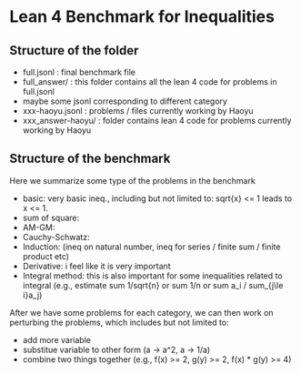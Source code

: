 # Lean 4 Benchmark for Inequalities

## Structure of the folder
+ full.jsonl : final benchmark file
+ full_answer/ : this folder contains all the lean 4 code for problems in full.jsonl
+ maybe some jsonl corresponding to different category
+ xxx-haoyu.jsonl : problems / files currently working by Haoyu
+ xxx_answer-haoyu/ : folder contains lean 4 code for problems currently working by Haoyu

## Structure of the benchmark
Here we summarize some type of the problems in the benchmark
+ basic: very basic ineq., including but not limited to: sqrt{x} <= 1 leads to x <= 1.
+ sum of square:
+ AM-GM:
+ Cauchy-Schwatz:
+ Induction: (ineq on natural number, ineq for series / finite sum / finite product etc)
+ Derivative: i feel like it is very important
+ Integral method: this is also important for some inequalities related to integral (e.g., estimate sum 1/sqrt{n} or sum 1/n or sum a_i / sum_{j\le i}a_j)

After we have some problems for each category, we can then work on perturbing the problems, which includes but not limited to:
+ add more variable
+ substitue variable to other form (a -> a^2, a -> 1/a)
+ combine two things together (e.g., f(x) >= 2, g(y) >= 2, f(x) * g(y) >= 4)